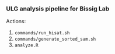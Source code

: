 ### ULG analysis pipeline for Bissig Lab

Actions:

1. `commands/run_hisat.sh`
2. `commands/generate_sorted_sam.sh`
3. `analyze.R`
